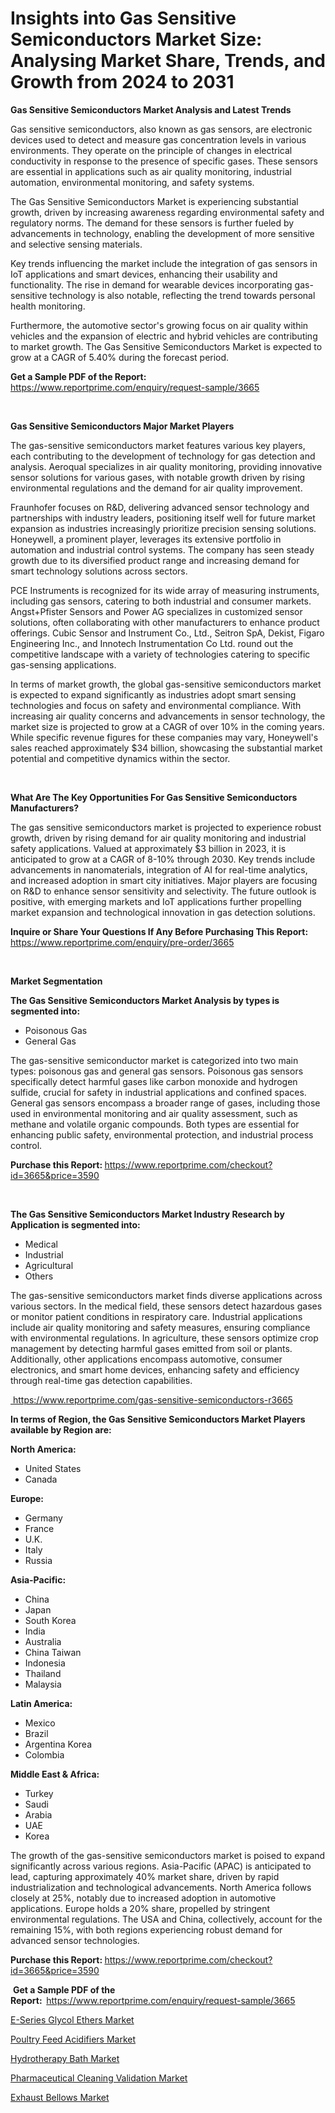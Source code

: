 <p><h1>Insights into Gas Sensitive Semiconductors Market Size: Analysing Market Share, Trends, and Growth from 2024 to 2031</h1></p><p><strong>Gas Sensitive Semiconductors Market Analysis and Latest Trends</strong></p>
<p><p>Gas sensitive semiconductors, also known as gas sensors, are electronic devices used to detect and measure gas concentration levels in various environments. They operate on the principle of changes in electrical conductivity in response to the presence of specific gases. These sensors are essential in applications such as air quality monitoring, industrial automation, environmental monitoring, and safety systems.</p><p>The Gas Sensitive Semiconductors Market is experiencing substantial growth, driven by increasing awareness regarding environmental safety and regulatory norms. The demand for these sensors is further fueled by advancements in technology, enabling the development of more sensitive and selective sensing materials. </p><p>Key trends influencing the market include the integration of gas sensors in IoT applications and smart devices, enhancing their usability and functionality. The rise in demand for wearable devices incorporating gas-sensitive technology is also notable, reflecting the trend towards personal health monitoring. </p><p>Furthermore, the automotive sector's growing focus on air quality within vehicles and the expansion of electric and hybrid vehicles are contributing to market growth. The Gas Sensitive Semiconductors Market is expected to grow at a CAGR of 5.40% during the forecast period.</p></p>
<p><strong>Get a Sample PDF of the Report:&nbsp;</strong> <a href="https://www.reportprime.com/enquiry/request-sample/3665">https://www.reportprime.com/enquiry/request-sample/3665</a></p>
<p>&nbsp;</p>
<p><strong>Gas Sensitive Semiconductors Major Market Players</strong></p>
<p><p>The gas-sensitive semiconductors market features various key players, each contributing to the development of technology for gas detection and analysis. Aeroqual specializes in air quality monitoring, providing innovative sensor solutions for various gases, with notable growth driven by rising environmental regulations and the demand for air quality improvement. </p><p>Fraunhofer focuses on R&D, delivering advanced sensor technology and partnerships with industry leaders, positioning itself well for future market expansion as industries increasingly prioritize precision sensing solutions. Honeywell, a prominent player, leverages its extensive portfolio in automation and industrial control systems. The company has seen steady growth due to its diversified product range and increasing demand for smart technology solutions across sectors.</p><p>PCE Instruments is recognized for its wide array of measuring instruments, including gas sensors, catering to both industrial and consumer markets. Angst+Pfister Sensors and Power AG specializes in customized sensor solutions, often collaborating with other manufacturers to enhance product offerings. Cubic Sensor and Instrument Co., Ltd., Seitron SpA, Dekist, Figaro Engineering Inc., and Innotech Instrumentation Co Ltd. round out the competitive landscape with a variety of technologies catering to specific gas-sensing applications.</p><p>In terms of market growth, the global gas-sensitive semiconductors market is expected to expand significantly as industries adopt smart sensing technologies and focus on safety and environmental compliance. With increasing air quality concerns and advancements in sensor technology, the market size is projected to grow at a CAGR of over 10% in the coming years. While specific revenue figures for these companies may vary, Honeywell's sales reached approximately $34 billion, showcasing the substantial market potential and competitive dynamics within the sector.</p></p>
<p>&nbsp;</p>
<p><strong>What Are The Key Opportunities For Gas Sensitive Semiconductors Manufacturers?</strong></p>
<p><p>The gas sensitive semiconductors market is projected to experience robust growth, driven by rising demand for air quality monitoring and industrial safety applications. Valued at approximately $3 billion in 2023, it is anticipated to grow at a CAGR of 8-10% through 2030. Key trends include advancements in nanomaterials, integration of AI for real-time analytics, and increased adoption in smart city initiatives. Major players are focusing on R&D to enhance sensor sensitivity and selectivity. The future outlook is positive, with emerging markets and IoT applications further propelling market expansion and technological innovation in gas detection solutions.</p></p>
<p><strong>Inquire or Share Your Questions If Any Before Purchasing This Report:</strong> <a href="https://www.reportprime.com/enquiry/pre-order/3665">https://www.reportprime.com/enquiry/pre-order/3665</a></p>
<p>&nbsp;</p>
<p><strong>Market Segmentation</strong></p>
<p><strong>The Gas Sensitive Semiconductors Market Analysis by types is segmented into:</strong></p>
<p><ul><li>Poisonous Gas</li><li>General Gas</li></ul></p>
<p><p>The gas-sensitive semiconductor market is categorized into two main types: poisonous gas and general gas sensors. Poisonous gas sensors specifically detect harmful gases like carbon monoxide and hydrogen sulfide, crucial for safety in industrial applications and confined spaces. General gas sensors encompass a broader range of gases, including those used in environmental monitoring and air quality assessment, such as methane and volatile organic compounds. Both types are essential for enhancing public safety, environmental protection, and industrial process control.</p></p>
<p><strong>Purchase this Report:&nbsp;</strong><a href="https://www.reportprime.com/checkout?id=3665&price=3590">https://www.reportprime.com/checkout?id=3665&price=3590</a></p>
<p>&nbsp;</p>
<p><strong>The Gas Sensitive Semiconductors Market Industry Research by Application is segmented into:</strong></p>
<p><ul><li>Medical</li><li>Industrial</li><li>Agricultural</li><li>Others</li></ul></p>
<p><p>The gas-sensitive semiconductors market finds diverse applications across various sectors. In the medical field, these sensors detect hazardous gases or monitor patient conditions in respiratory care. Industrial applications include air quality monitoring and safety measures, ensuring compliance with environmental regulations. In agriculture, these sensors optimize crop management by detecting harmful gases emitted from soil or plants. Additionally, other applications encompass automotive, consumer electronics, and smart home devices, enhancing safety and efficiency through real-time gas detection capabilities.</p></p>
<p><a href="https://www.reportprime.com/gas-sensitive-semiconductors-r3665">&nbsp;https://www.reportprime.com/gas-sensitive-semiconductors-r3665</a></p>
<p><strong>In terms of Region, the Gas Sensitive Semiconductors Market Players available by Region are:</strong></p>
<p>
    <p> <strong> North America: </strong>
        <ul>
            <li>United States</li>
            <li>Canada</li>
        </ul>
        </p> 
    <p> <strong> Europe: </strong>
        <ul>
            <li>Germany</li>
            <li>France</li>
            <li>U.K.</li>
            <li>Italy</li>
            <li>Russia</li>
        </ul>
        </p> 
    <p> <strong> Asia-Pacific: </strong>
        <ul>
            <li>China</li>
            <li>Japan</li>
            <li>South Korea</li>
            <li>India</li>
            <li>Australia</li>
            <li>China Taiwan</li>
            <li>Indonesia</li>
            <li>Thailand</li>
            <li>Malaysia</li>
        </ul>
        </p> 
    <p> <strong> Latin America: </strong>
        <ul>
            <li>Mexico</li>
            <li>Brazil</li>
            <li>Argentina Korea</li>
            <li>Colombia</li>
        </ul>
        </p> 
    <p> <strong> Middle East & Africa: </strong>
        <ul>
            <li>Turkey</li>
            <li>Saudi</li>
            <li>Arabia</li>
            <li>UAE</li>
            <li>Korea</li>
        </ul>
    </p>
    </p>
<p><p>The growth of the gas-sensitive semiconductors market is poised to expand significantly across various regions. Asia-Pacific (APAC) is anticipated to lead, capturing approximately 40% market share, driven by rapid industrialization and technological advancements. North America follows closely at 25%, notably due to increased adoption in automotive applications. Europe holds a 20% share, propelled by stringent environmental regulations. The USA and China, collectively, account for the remaining 15%, with both regions experiencing robust demand for advanced sensor technologies.</p></p>
<p><strong>Purchase this Report: </strong><a href="https://www.reportprime.com/checkout?id=3665&price=3590">https://www.reportprime.com/checkout?id=3665&price=3590</a></p>
<p>&nbsp;<strong>Get a Sample PDF of the Report:&nbsp;&nbsp;</strong><a href="https://www.reportprime.com/enquiry/request-sample/3665">https://www.reportprime.com/enquiry/request-sample/3665</a></p>
<p><strong></strong></p>
<p><p><a href="https://issuu.com/reportprime-2/docs/e-series-glycol-ethers-market-size-_eb1db7244524a7">E-Series Glycol Ethers Market</a></p><p><a href="https://issuu.com/reportprime-2/docs/poultry-feed-acidifiers-market-size_0ee31bd095e850">Poultry Feed Acidifiers Market</a></p><p><a href="https://www.linkedin.com/pulse/hydrotherapy-bath-market-trends-regional-insights-forecasted-d4ouf?trackingId=l1m8yRqlSpuq10tSopkB0A%3D%3D">Hydrotherapy Bath Market</a></p><p><a href="https://www.linkedin.com/pulse/pharmaceutical-cleaning-validation-market-overview-global-fbu1e?trackingId=55m3VaHnTUS%2BemAdiVDdYA%3D%3D">Pharmaceutical Cleaning Validation Market</a></p><p><a href="https://www.linkedin.com/pulse/what-current-future-prospects-exhaust-bellows-market-analysis-xrr1e?trackingId=jqBlQOm3TnO8Padvz9cMBA%3D%3D">Exhaust Bellows Market</a></p></p>